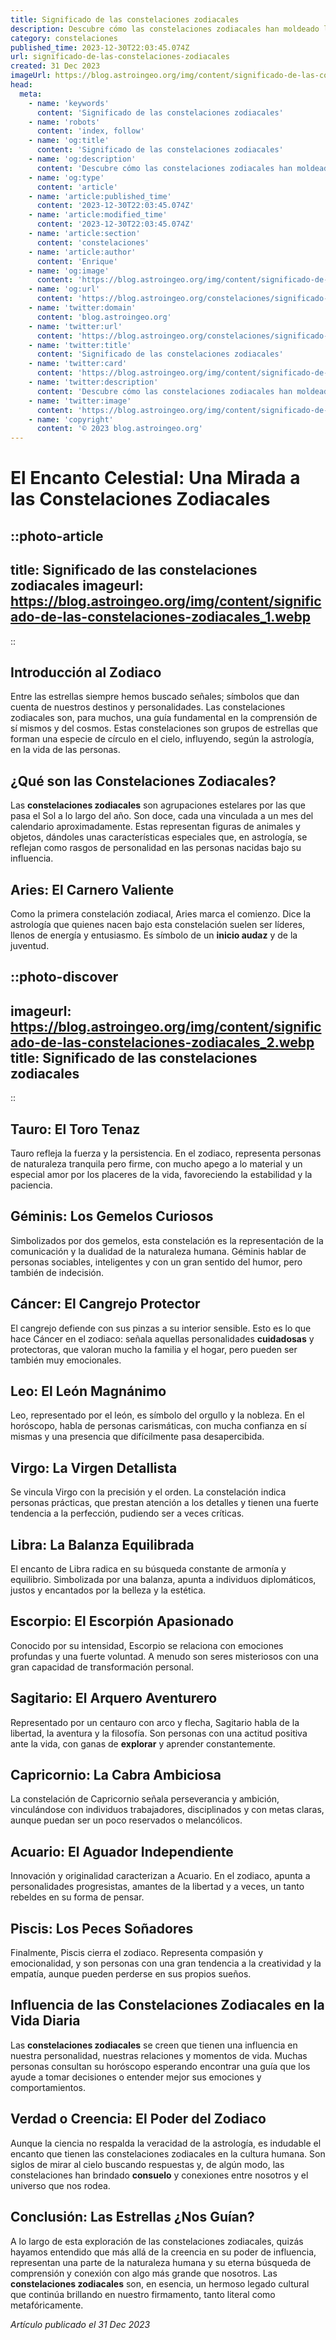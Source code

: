 ```yaml
---
title: Significado de las constelaciones zodiacales
description: Descubre cómo las constelaciones zodiacales han moldeado la astrología y el simbolismo celestial a través de los tiempos, y su impacto en la cultura.
category: constelaciones
published_time: 2023-12-30T22:03:45.074Z
url: significado-de-las-constelaciones-zodiacales
created: 31 Dec 2023
imageUrl: https://blog.astroingeo.org/img/content/significado-de-las-constelaciones-zodiacales_1.webp
head:
  meta:
    - name: 'keywords'
      content: 'Significado de las constelaciones zodiacales'
    - name: 'robots'
      content: 'index, follow'
    - name: 'og:title'
      content: 'Significado de las constelaciones zodiacales'
    - name: 'og:description'
      content: 'Descubre cómo las constelaciones zodiacales han moldeado la astrología y el simbolismo celestial a través de los tiempos, y su impacto en la cultura.'
    - name: 'og:type'
      content: 'article'
    - name: 'article:published_time'
      content: '2023-12-30T22:03:45.074Z'
    - name: 'article:modified_time'
      content: '2023-12-30T22:03:45.074Z'
    - name: 'article:section'
      content: 'constelaciones'
    - name: 'article:author'
      content: 'Enrique'
    - name: 'og:image'
      content: 'https://blog.astroingeo.org/img/content/significado-de-las-constelaciones-zodiacales_1.webp'
    - name: 'og:url'
      content: 'https://blog.astroingeo.org/constelaciones/significado-de-las-constelaciones-zodiacales'
    - name: 'twitter:domain'
      content: 'blog.astroingeo.org'
    - name: 'twitter:url'
      content: 'https://blog.astroingeo.org/constelaciones/significado-de-las-constelaciones-zodiacales'
    - name: 'twitter:title'
      content: 'Significado de las constelaciones zodiacales'
    - name: 'twitter:card'
      content: 'https://blog.astroingeo.org/img/content/significado-de-las-constelaciones-zodiacales_1.webp'
    - name: 'twitter:description'
      content: 'Descubre cómo las constelaciones zodiacales han moldeado la astrología y el simbolismo celestial a través de los tiempos, y su impacto en la cultura.'
    - name: 'twitter:image'
      content: 'https://blog.astroingeo.org/img/content/significado-de-las-constelaciones-zodiacales_1.webp'
    - name: 'copyright'
      content: '© 2023 blog.astroingeo.org'
---
```

# El Encanto Celestial: Una Mirada a las Constelaciones Zodiacales

::photo-article
---
title: Significado de las constelaciones zodiacales
imageurl: https://blog.astroingeo.org/img/content/significado-de-las-constelaciones-zodiacales_1.webp
---
::

## Introducción al Zodiaco
Entre las estrellas siempre hemos buscado señales; símbolos que dan cuenta de nuestros destinos y personalidades. Las constelaciones zodiacales son, para muchos, una guía fundamental en la comprensión de sí mismos y del cosmos. Estas constelaciones son grupos de estrellas que forman una especie de círculo en el cielo, influyendo, según la astrología, en la vida de las personas.

## ¿Qué son las Constelaciones Zodiacales?
Las **constelaciones zodiacales** son agrupaciones estelares por las que pasa el Sol a lo largo del año. Son doce, cada una vinculada a un mes del calendario aproximadamente. Estas representan figuras de animales y objetos, dándoles unas características especiales que, en astrología, se reflejan como rasgos de personalidad en las personas nacidas bajo su influencia.

## Aries: El Carnero Valiente
Como la primera constelación zodiacal, Aries marca el comienzo. Dice la astrología que quienes nacen bajo esta constelación suelen ser líderes, llenos de energía y entusiasmo. Es símbolo de un **inicio audaz** y de la juventud.


::photo-discover
---
imageurl: https://blog.astroingeo.org/img/content/significado-de-las-constelaciones-zodiacales_2.webp
title: Significado de las constelaciones zodiacales
---
::

## Tauro: El Toro Tenaz
Tauro refleja la fuerza y la persistencia. En el zodiaco, representa personas de naturaleza tranquila pero firme, con mucho apego a lo material y un especial amor por los placeres de la vida, favoreciendo la estabilidad y la paciencia.

## Géminis: Los Gemelos Curiosos
Simbolizados por dos gemelos, esta constelación es la representación de la comunicación y la dualidad de la naturaleza humana. Géminis hablar de personas sociables, inteligentes y con un gran sentido del humor, pero también de indecisión.

## Cáncer: El Cangrejo Protector
El cangrejo defiende con sus pinzas a su interior sensible. Esto es lo que hace Cáncer en el zodiaco: señala aquellas personalidades **cuidadosas** y protectoras, que valoran mucho la familia y el hogar, pero pueden ser también muy emocionales.

## Leo: El León Magnánimo
Leo, representado por el león, es símbolo del orgullo y la nobleza. En el horóscopo, habla de personas carismáticas, con mucha confianza en sí mismas y una presencia que difícilmente pasa desapercibida.

## Virgo: La Virgen Detallista
Se vincula Virgo con la precisión y el orden. La constelación indica personas prácticas, que prestan atención a los detalles y tienen una fuerte tendencia a la perfección, pudiendo ser a veces críticas.

## Libra: La Balanza Equilibrada
El encanto de Libra radica en su búsqueda constante de armonía y equilibrio. Simbolizada por una balanza, apunta a individuos diplomáticos, justos y encantados por la belleza y la estética.

## Escorpio: El Escorpión Apasionado
Conocido por su intensidad, Escorpio se relaciona con emociones profundas y una fuerte voluntad. A menudo son seres misteriosos con una gran capacidad de transformación personal.

## Sagitario: El Arquero Aventurero
Representado por un centauro con arco y flecha, Sagitario habla de la libertad, la aventura y la filosofía. Son personas con una actitud positiva ante la vida, con ganas de **explorar** y aprender constantemente.

## Capricornio: La Cabra Ambiciosa
La constelación de Capricornio señala perseverancia y ambición, vinculándose con individuos trabajadores, disciplinados y con metas claras, aunque puedan ser un poco reservados o melancólicos.

## Acuario: El Aguador Independiente
Innovación y originalidad caracterizan a Acuario. En el zodiaco, apunta a personalidades progresistas, amantes de la libertad y a veces, un tanto rebeldes en su forma de pensar.

## Piscis: Los Peces Soñadores
Finalmente, Piscis cierra el zodiaco. Representa compasión y emocionalidad, y son personas con una gran tendencia a la creatividad y la empatía, aunque pueden perderse en sus propios sueños.

## Influencia de las Constelaciones Zodiacales en la Vida Diaria
Las **constelaciones zodiacales** se creen que tienen una influencia en nuestra personalidad, nuestras relaciones y momentos de vida. Muchas personas consultan su horóscopo esperando encontrar una guía que los ayude a tomar decisiones o entender mejor sus emociones y comportamientos.

## Verdad o Creencia: El Poder del Zodiaco
Aunque la ciencia no respalda la veracidad de la astrología, es indudable el encanto que tienen las constelaciones zodiacales en la cultura humana. Son siglos de mirar al cielo buscando respuestas y, de algún modo, las constelaciones han brindado **consuelo** y conexiones entre nosotros y el universo que nos rodea.

## Conclusión: Las Estrellas ¿Nos Guían?
A lo largo de esta exploración de las constelaciones zodiacales, quizás hayamos entendido que más allá de la creencia en su poder de influencia, representan una parte de la naturaleza humana y su eterna búsqueda de comprensión y conexión con algo más grande que nosotros. Las **constelaciones zodiacales** son, en esencia, un hermoso legado cultural que continúa brillando en nuestro firmamento, tanto literal como metafóricamente.

_Artículo publicado el 31 Dec 2023_